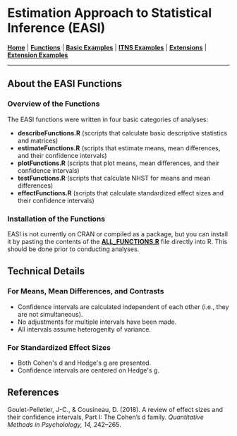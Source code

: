 # Estimation Approach to Statistical Inference (EASI)

[**Home**](https://github.com/cwendorf/EASI/) | 
[**Functions**](https://github.com/cwendorf/EASI/tree/master/A-Functions) | 
[**Basic Examples**](https://github.com/cwendorf/EASI/tree/master/B-BasicExamples) | 
[**ITNS Examples**](https://github.com/cwendorf/EASI/tree/master/C-ITNSExamples) | 
[**Extensions**](https://github.com/cwendorf/EASI/tree/master/D-Extensions) | 
[**Extension Examples**](https://github.com/cwendorf/EASI/tree/master/E-ExtensionExamples) 

---

## About the EASI Functions

### Overview of the Functions

The EASI functions were written in four basic categories of analyses:
- **describeFunctions.R** (sccripts that calculate basic descriptive statistics and matrices)
- **estimateFunctions.R** (scripts that estimate means, mean differences, and their confidence intervals)
- **plotFunctions.R** (scripts that plot means, mean differences, and their confidence intervals)
- **testFunctions.R** (scripts that calculate NHST for means and mean differences)
- **effectFunctions.R** (scripts that calculate standardized effect sizes and their confidence intervals)

### Installation of the Functions

EASI is not currently on CRAN or compiled as a package, but you can install it by pasting the contents of the [**ALL_FUNCTIONS.R**](https://github.com/cwendorf/EASI/raw/master/A-Functions/ALL_FUNCTIONS.R) file directly into R. This should be done prior to conducting analyses. 

## Technical Details

### For Means, Mean Differences, and Contrasts

- Confidence intervals are calculated independent of each other (i.e., they are not simultaneous).
- No adjustments for multiple intervals have been made.
- All intervals assume heterogenity of variance.

### For Standardized Effect Sizes

- Both Cohen's d and Hedge's g are presented.
- Confidence intervals are centered on Hedge's g.

## References

Goulet-Pelletier, J-C., & Cousineau, D. (2018). A review of effect sizes and their confidence intervals, Part I: The Cohen’s d family. _Quantitative Methods in Psycholology, 14,_ 242–265.